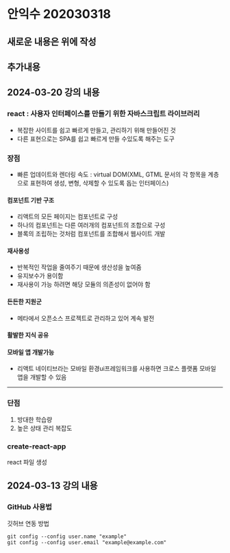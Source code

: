 # 안익수 202030318

## 새로운 내용은 위에 작성
## 추가내용 
## 2024-03-20 강의 내용
### react : 사용자 인터페이스를 만들기 위한 자바스크립트 라이브러리 <br>
* 복잡한 사이트를 쉽고 빠르게 만들고, 관리하기 위해 만들어진 것
* 다른 표현으로는 SPA를 쉽고 빠르게 만들 수있도록 해주는 도구  

 ### 장점
 * 빠른 업데이트와 렌더링 속도 : virtual DOM(XML, GTML 문서의 각 항목을 계층으로 표현하여 생성, 변형, 삭제할 수 있도록 돕는 인터페이스)     

 #### 컴포넌트 기반 구조
* 리액트의 모든 페이지는 컴포넌트로 구성
* 하나의 컴포넌트는 다른 여러개의 컴포넌트의 조합으로 구성
* 블록의 조립하는 것처럼 컴포넌트를 조합해서 웹사이트 개발
#### 재사용성
* 반복적인 작업을 줄여주기 때문에 생산성을 높여줌 
* 유지보수가 용이함
* 재사용이 가능 하려면 해당 모듈의 의존성이 없어야 함

#### 든든한 지원군
* 메타에서 오픈소스 프로젝트로 관리하고 있어 계속 발전
#### 활발한 지식 공유
#### 모바일 앱 개발가능
* 리액트 네이티브라는 모바일 환경ui프레임워크를 사용하면 크로스 플랫폼 모바일 앱을 개발할 수 있음
---
### 단점 
1. 방대한 학습량
2. 높은 상태 관리 복잡도

### create-react-app
react 파일 생성 

## 2024-03-13 강의 내용
### GitHub 사용법
깃허브 연동 방법
```
git config --config user.name "example"
git config --config user.email "example@example.com"
```
